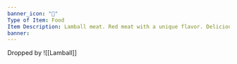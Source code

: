 ```yaml
---
banner_icon: "🍖"
Type of Item: Food
Item Description: Lamball meat. Red meat with a unique flavor. Delicious but takes some getting used to.
banner:
---
```

Dropped by ![[Lamball]]